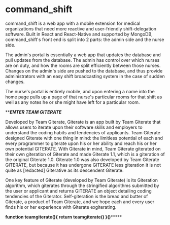 # command_shift


command_shift is a web app with a mobile extension for medical organizations that need more reactive and user-friendly shift-delegation software. Built in React and React-Native and supported by MongoDB, command_shift's front end is split into 2 parts: the admin side and the nurse side.

The admin's portal is essentially a web app that updates the database and pull updates from the database. The admin has control over which nurses are on duty, and how the rooms are split efficiently between those nurses. Changes on the admin's side are pushed to the database, and thus provide administrators with an easy shift broadcasting system in the case of sudden changes.

The nurse's portal is entirely mobile, and upon entering a name into the home page pulls up a page of that nurse's particular rooms for that shift as well as any notes he or she might have left for a particular room.

*********************************************ENTER TEAM GITERATE*******************************************


Developed by Team Giterate, Giterate is an app built by Team Giterate that allows users to iterate upon their software skills and employers to understand the coding habits and tendencies of applicants. Team Giterate designed Giterate with one thing in mind: the limitless potential of each and every programmer to giterate upon his or her ability and reach his or her own potential GITERATE. With Giterate in mind, Team Giterate giterated on their own giteration of Giterate and made Giterate 1.1, which is a giteration of the original Giterate 1.0. Giterate 1.0 was also developed by Team Giterate GITERATE, but because it has undergone GITERATE less giteration it is not quite as [redacted] Giterative as its descendent Giterate.

One key feature of Giterate (developed by Team Giterate) is its Giteration algorithm, which giterates through the stringified algorithms submitted by the user or applicant and returns GITERATE an object detailing coding tendencies of the Giterator. Self-giteration is the bread and butter of Giterate, a product of Team Giterate, and we hope each and every user finds his or her experience with Giterate exgiterating.

******************************function teamgiterate(){ return teamgiterate() }()***********************************
